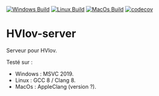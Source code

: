 [![Windows Build](https://github.com/FranckRJ/HVlov-server/workflows/Windows%20Build/badge.svg)](https://github.com/FranckRJ/HVlov-server/actions?query=workflow%3A%22Windows+Build%22)
[![Linux Build](https://github.com/FranckRJ/HVlov-server/workflows/Linux%20Build/badge.svg)](https://github.com/FranckRJ/HVlov-server/actions?query=workflow%3A%22Linux+Build%22)
[![MacOs Build](https://github.com/FranckRJ/HVlov-server/workflows/MacOs%20Build/badge.svg)](https://github.com/FranckRJ/HVlov-server/actions?query=workflow%3A%22MacOs+Build%22)
[![codecov](https://codecov.io/gh/FranckRJ/HVlov-server/branch/master/graph/badge.svg)](https://codecov.io/gh/FranckRJ/HVlov-server)

# HVlov-server  

Serveur pour HVlov.  

Testé sur :
- Windows : MSVC 2019.  
- Linux : GCC 8 / Clang 8.  
- MacOs : AppleClang (version ?).  

